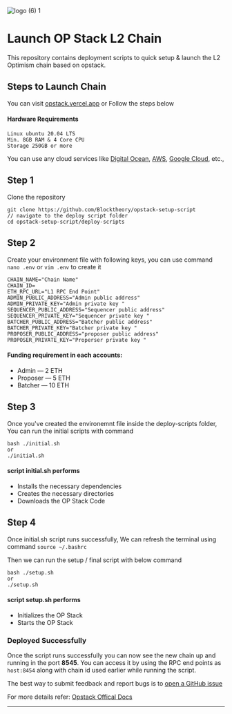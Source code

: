 ![logo (6) 1](https://github.com/Blocktheory/opstack-setup-script/assets/13044958/418b5780-2bf5-46af-99a2-66f049aedc25)
# Launch OP Stack L2 Chain
This repository contains deployment scripts to quick setup & launch the L2 Optimism chain based on opstack.

## Steps to Launch Chain
You can visit [opstack.vercel.app](https://opstack.vercel.app)
or Follow the steps below

#### Hardware Requirements
```
Linux ubuntu 20.04 LTS
Min. 8GB RAM & 4 Core CPU
Storage 250GB or more
```
You can use any cloud services like [Digital Ocean]([url](https://cloud.digitalocean.com/)), [AWS]([url](https://aws.amazon.com/)), [Google Cloud]([url](https://cloud.google.com/)), etc.,

## Step 1
Clone the repository
```
git clone https://github.com/Blocktheory/opstack-setup-script
// navigate to the deploy script folder
cd opstack-setup-script/deploy-scripts
```

## Step 2
Create your environment file with following keys, you can use command `nano .env` or `vim .env` to create it 
```
CHAIN_NAME="Chain Name"
CHAIN_ID=
ETH_RPC_URL="L1 RPC End Point"
ADMIN_PUBLIC_ADDRESS="Admin public address"
ADMIN_PRIVATE_KEY="Admin private key "
SEQUENCER_PUBLIC_ADDRESS="Sequencer public address"
SEQUENCER_PRIVATE_KEY="Sequencer private key "
BATCHER_PUBLIC_ADDRESS="Batcher public address"
BATCHER_PRIVATE_KEY="Batcher private key "
PROPOSER_PUBLIC_ADDRESS="proposer public address"
PROPOSER_PRIVATE_KEY="Properser private key "
```
#### Funding requirement in each accounts:
- Admin — 2 ETH
- Proposer — 5 ETH
- Batcher — 10 ETH

## Step 3
Once you've created the environemnt file inside the deploy-scripts folder, You can run the initial scripts with command
```
bash ./initial.sh
or
./initial.sh
```
#### script initial.sh performs
* Installs the necessary dependencies
* Creates the necessary directories
* Downloads the OP Stack Code

## Step 4
Once initial.sh script runs successfully, We can refresh the terminal using command 
`source ~/.bashrc`

Then we can run the setup / final script with below command 
```
bash ./setup.sh
or
./setup.sh
```
#### script setup.sh performs
* Initializes the OP Stack
* Starts the OP Stack

### Deployed Successfully

Once the script runs successfully you can now see the new chain up and running in the port **8545**. You can access it by using the RPC end points as `host:8454` along with chain id used earlier while running the script.

The best way to submit feedback and report bugs is to [open a GitHub issue](https://github.com/Blocktheory/opstack-setup-script/issues)

For more details refer: [Opstack Offical Docs]([url](https://stack.optimism.io/docs/build/getting-started))

--------------------------------------------------
